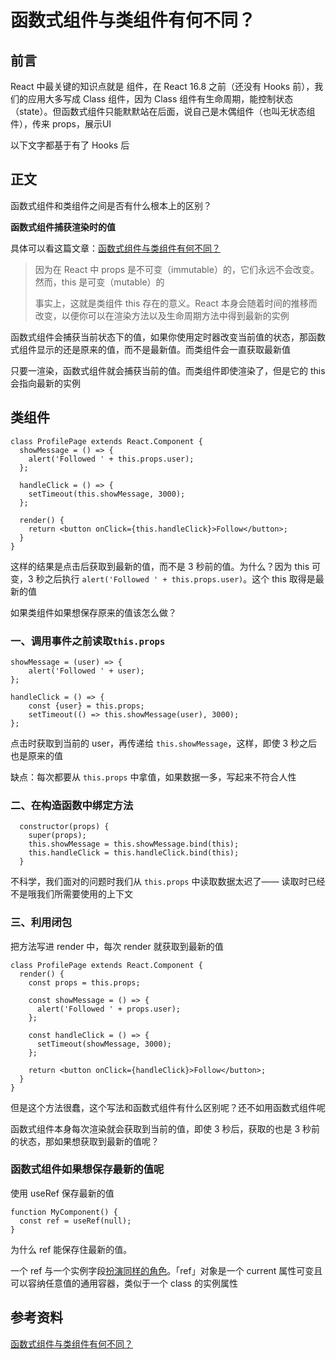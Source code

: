 # 函数式组件与类组件有何不同？

## 前言

React 中最关键的知识点就是 组件，在 React 16.8 之前（还没有 Hooks 前），我们的应用大多写成 Class 组件，因为 Class 组件有生命周期，能控制状态（state）。但函数式组件只能默默站在后面，说自己是木偶组件（也叫无状态组件），传来 props，展示UI

以下文字都基于有了 Hooks 后

## 正文

函数式组件和类组件之间是否有什么根本上的区别？

**函数式组件捕获渲染时的值**

具体可以看这篇文章：[函数式组件与类组件有何不同？](https://overreacted.io/zh-hans/how-are-function-components-different-from-classes/)

> 因为在 React 中 props 是不可变（immutable）的，它们永远不会改变。然而，this 是可变（mutable）的
>
> 事实上，这就是类组件 this 存在的意义。React 本身会随着时间的推移而改变，以便你可以在渲染方法以及生命周期方法中得到最新的实例

函数式组件会捕获当前状态下的值，如果你使用定时器改变当前值的状态，那函数式组件显示的还是原来的值，而不是最新值。而类组件会一直获取最新值

只要一渲染，函数式组件就会捕获当前的值。而类组件即使渲染了，但是它的 this 会指向最新的实例





## 类组件

```react
class ProfilePage extends React.Component {
  showMessage = () => {
    alert('Followed ' + this.props.user);
  };

  handleClick = () => {
    setTimeout(this.showMessage, 3000);
  };

  render() {
    return <button onClick={this.handleClick}>Follow</button>;
  }
}
```

这样的结果是点击后获取到最新的值，而不是 3 秒前的值。为什么？因为 this 可变，3 秒之后执行 `alert('Followed ' + this.props.user)`。这个 this 取得是最新的值

如果类组件如果想保存原来的值该怎么做？

### 一、调用事件之前读取`this.props`

```react
showMessage = (user) => {
    alert('Followed ' + user);
};

handleClick = () => {
    const {user} = this.props;
    setTimeout(() => this.showMessage(user), 3000);
};
```

点击时获取到当前的 user，再传递给 `this.showMessage`，这样，即使 3 秒之后也是原来的值

缺点：每次都要从 `this.props` 中拿值，如果数据一多，写起来不符合人性

### 二、在构造函数中绑定方法

```react
  constructor(props) {
    super(props);
    this.showMessage = this.showMessage.bind(this);
    this.handleClick = this.handleClick.bind(this);
  }
```

不科学，我们面对的问题时我们从 `this.props` 中读取数据太迟了—— 读取时已经不是哦我们所需要使用的上下文

### 三、利用闭包

把方法写进 render 中，每次 render 就获取到最新的值

```react
class ProfilePage extends React.Component {
  render() {
    const props = this.props;

    const showMessage = () => {
      alert('Followed ' + props.user);
    };

    const handleClick = () => {
      setTimeout(showMessage, 3000);
    };

    return <button onClick={handleClick}>Follow</button>;
  }
}
```

但是这个方法很蠢，这个写法和函数式组件有什么区别呢？还不如用函数式组件呢

函数式组件本身每次渲染就会获取到当前的值，即使 3 秒后，获取的也是 3 秒前的状态，那如果想获取到最新的值呢？

### 函数式组件如果想保存最新的值呢

使用 useRef 保存最新的值

```react
function MyComponent() {
  const ref = useRef(null);
}
```

为什么 ref 能保存住最新的值。

一个 ref 与一个实例字段[扮演同样的角色](https://zh-hans.reactjs.org/docs/hooks-faq.html#is-there-something-like-instance-variables)。「ref」对象是一个 current 属性可变且可以容纳任意值的通用容器，类似于一个 class 的实例属性



## 参考资料

[函数式组件与类组件有何不同？](https://overreacted.io/zh-hans/how-are-function-components-different-from-classes/)